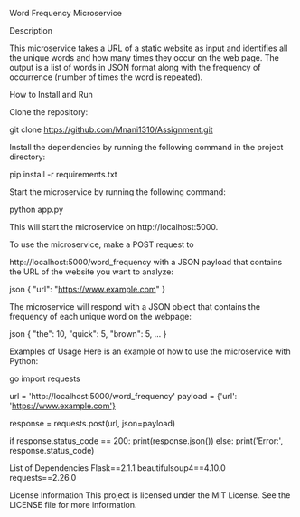 Word Frequency Microservice

Description

This microservice takes a URL of a static website as input and identifies all the unique words and how many times they occur on the web page. The output is a list of words in JSON format along with the frequency of occurrence (number of times the word is repeated).

How to Install and Run

Clone the repository:

git clone https://github.com/Mnani1310/Assignment.git

Install the dependencies by running the following command in the project directory:


pip install -r requirements.txt

Start the microservice by running the following command:


python app.py

This will start the microservice on http://localhost:5000.


To use the microservice, make a POST request to 

http://localhost:5000/word_frequency with a JSON payload that contains the URL of the website you want to analyze:

json
{
    "url": "https://www.example.com"
}

The microservice will respond with a JSON object that contains the frequency of each unique word on the webpage:

json
{
    "the": 10,
    "quick": 5,
    "brown": 5,
    ...
}

Examples of Usage
Here is an example of how to use the microservice with Python:

go
import requests

url = 'http://localhost:5000/word_frequency'
payload = {'url': 'https://www.example.com'}

response = requests.post(url, json=payload)

if response.status_code == 200:
    print(response.json())
else:
    print('Error:', response.status_code)
    
List of Dependencies
Flask==2.1.1
beautifulsoup4==4.10.0
requests==2.26.0

License Information
This project is licensed under the MIT License. See the LICENSE file for more information.
